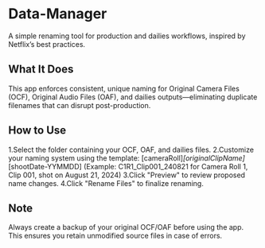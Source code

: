 # Data-Manager
A simple renaming tool for production and dailies workflows, inspired by Netflix’s best practices.
## What It Does
This app enforces consistent, unique naming for Original Camera Files (OCF), Original Audio Files (OAF), and dailies outputs—eliminating duplicate filenames that can disrupt post-production.
## How to Use
1.Select the folder containing your OCF, OAF, and dailies files.
2.Customize your naming system using the template: [cameraRoll]_[originalClipName]_[shootDate-YYMMDD]
(Example: C1R1_Clip001_240821 for Camera Roll 1, Clip 001, shot on August 21, 2024)
3.Click "Preview" to review proposed name changes.
4.Click "Rename Files" to finalize renaming.
## Note
Always create a backup of your original OCF/OAF before using the app. This ensures you retain unmodified source files in case of errors.
